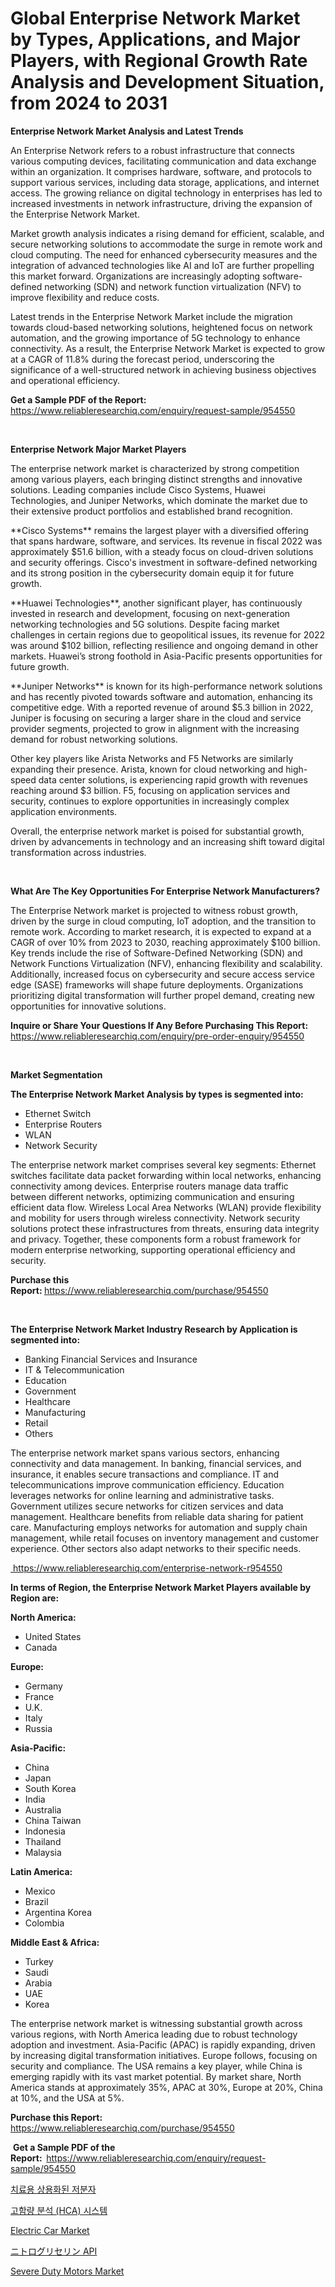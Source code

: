 <p><h1>Global Enterprise Network Market by Types, Applications, and Major Players, with Regional Growth Rate Analysis and Development Situation, from 2024 to 2031</h1></p><p><strong>Enterprise Network Market Analysis and Latest Trends</strong></p>
<p><p>An Enterprise Network refers to a robust infrastructure that connects various computing devices, facilitating communication and data exchange within an organization. It comprises hardware, software, and protocols to support various services, including data storage, applications, and internet access. The growing reliance on digital technology in enterprises has led to increased investments in network infrastructure, driving the expansion of the Enterprise Network Market.</p><p>Market growth analysis indicates a rising demand for efficient, scalable, and secure networking solutions to accommodate the surge in remote work and cloud computing. The need for enhanced cybersecurity measures and the integration of advanced technologies like AI and IoT are further propelling this market forward. Organizations are increasingly adopting software-defined networking (SDN) and network function virtualization (NFV) to improve flexibility and reduce costs.</p><p>Latest trends in the Enterprise Network Market include the migration towards cloud-based networking solutions, heightened focus on network automation, and the growing importance of 5G technology to enhance connectivity. As a result, the Enterprise Network Market is expected to grow at a CAGR of 11.8% during the forecast period, underscoring the significance of a well-structured network in achieving business objectives and operational efficiency.</p></p>
<p><strong>Get a Sample PDF of the Report:&nbsp;</strong> <a href="https://www.reliableresearchiq.com/enquiry/request-sample/954550">https://www.reliableresearchiq.com/enquiry/request-sample/954550</a></p>
<p>&nbsp;</p>
<p><strong>Enterprise Network Major Market Players</strong></p>
<p><p>The enterprise network market is characterized by strong competition among various players, each bringing distinct strengths and innovative solutions. Leading companies include Cisco Systems, Huawei Technologies, and Juniper Networks, which dominate the market due to their extensive product portfolios and established brand recognition.</p><p>**Cisco Systems** remains the largest player with a diversified offering that spans hardware, software, and services. Its revenue in fiscal 2022 was approximately $51.6 billion, with a steady focus on cloud-driven solutions and security offerings. Cisco's investment in software-defined networking and its strong position in the cybersecurity domain equip it for future growth.</p><p>**Huawei Technologies**, another significant player, has continuously invested in research and development, focusing on next-generation networking technologies and 5G solutions. Despite facing market challenges in certain regions due to geopolitical issues, its revenue for 2022 was around $102 billion, reflecting resilience and ongoing demand in other markets. Huawei’s strong foothold in Asia-Pacific presents opportunities for future growth.</p><p>**Juniper Networks** is known for its high-performance network solutions and has recently pivoted towards software and automation, enhancing its competitive edge. With a reported revenue of around $5.3 billion in 2022, Juniper is focusing on securing a larger share in the cloud and service provider segments, projected to grow in alignment with the increasing demand for robust networking solutions.</p><p>Other key players like Arista Networks and F5 Networks are similarly expanding their presence. Arista, known for cloud networking and high-speed data center solutions, is experiencing rapid growth with revenues reaching around $3 billion. F5, focusing on application services and security, continues to explore opportunities in increasingly complex application environments.</p><p>Overall, the enterprise network market is poised for substantial growth, driven by advancements in technology and an increasing shift toward digital transformation across industries.</p></p>
<p>&nbsp;</p>
<p><strong>What Are The Key Opportunities For Enterprise Network Manufacturers?</strong></p>
<p><p>The Enterprise Network market is projected to witness robust growth, driven by the surge in cloud computing, IoT adoption, and the transition to remote work. According to market research, it is expected to expand at a CAGR of over 10% from 2023 to 2030, reaching approximately $100 billion. Key trends include the rise of Software-Defined Networking (SDN) and Network Functions Virtualization (NFV), enhancing flexibility and scalability. Additionally, increased focus on cybersecurity and secure access service edge (SASE) frameworks will shape future deployments. Organizations prioritizing digital transformation will further propel demand, creating new opportunities for innovative solutions.</p></p>
<p><strong>Inquire or Share Your Questions If Any Before Purchasing This Report:</strong> <a href="https://www.reliableresearchiq.com/enquiry/pre-order-enquiry/954550">https://www.reliableresearchiq.com/enquiry/pre-order-enquiry/954550</a></p>
<p>&nbsp;</p>
<p><strong>Market Segmentation</strong></p>
<p><strong>The Enterprise Network Market Analysis by types is segmented into:</strong></p>
<p><ul><li>Ethernet Switch</li><li>Enterprise Routers</li><li>WLAN</li><li>Network Security</li></ul></p>
<p><p>The enterprise network market comprises several key segments: Ethernet switches facilitate data packet forwarding within local networks, enhancing connectivity among devices. Enterprise routers manage data traffic between different networks, optimizing communication and ensuring efficient data flow. Wireless Local Area Networks (WLAN) provide flexibility and mobility for users through wireless connectivity. Network security solutions protect these infrastructures from threats, ensuring data integrity and privacy. Together, these components form a robust framework for modern enterprise networking, supporting operational efficiency and security.</p></p>
<p><strong>Purchase this Report:&nbsp;</strong><a href="https://www.reliableresearchiq.com/purchase/954550">https://www.reliableresearchiq.com/purchase/954550</a></p>
<p>&nbsp;</p>
<p><strong>The Enterprise Network Market Industry Research by Application is segmented into:</strong></p>
<p><ul><li>Banking Financial Services and Insurance</li><li>IT & Telecommunication</li><li>Education</li><li>Government</li><li>Healthcare</li><li>Manufacturing</li><li>Retail</li><li>Others</li></ul></p>
<p><p>The enterprise network market spans various sectors, enhancing connectivity and data management. In banking, financial services, and insurance, it enables secure transactions and compliance. IT and telecommunications improve communication efficiency. Education leverages networks for online learning and administrative tasks. Government utilizes secure networks for citizen services and data management. Healthcare benefits from reliable data sharing for patient care. Manufacturing employs networks for automation and supply chain management, while retail focuses on inventory management and customer experience. Other sectors also adapt networks to their specific needs.</p></p>
<p><a href="https://www.reliableresearchiq.com/enterprise-network-r954550">&nbsp;https://www.reliableresearchiq.com/enterprise-network-r954550</a></p>
<p><strong>In terms of Region, the Enterprise Network Market Players available by Region are:</strong></p>
<p>
    <p> <strong> North America: </strong>
        <ul>
            <li>United States</li>
            <li>Canada</li>
        </ul>
        </p> 
    <p> <strong> Europe: </strong>
        <ul>
            <li>Germany</li>
            <li>France</li>
            <li>U.K.</li>
            <li>Italy</li>
            <li>Russia</li>
        </ul>
        </p> 
    <p> <strong> Asia-Pacific: </strong>
        <ul>
            <li>China</li>
            <li>Japan</li>
            <li>South Korea</li>
            <li>India</li>
            <li>Australia</li>
            <li>China Taiwan</li>
            <li>Indonesia</li>
            <li>Thailand</li>
            <li>Malaysia</li>
        </ul>
        </p> 
    <p> <strong> Latin America: </strong>
        <ul>
            <li>Mexico</li>
            <li>Brazil</li>
            <li>Argentina Korea</li>
            <li>Colombia</li>
        </ul>
        </p> 
    <p> <strong> Middle East & Africa: </strong>
        <ul>
            <li>Turkey</li>
            <li>Saudi</li>
            <li>Arabia</li>
            <li>UAE</li>
            <li>Korea</li>
        </ul>
    </p>
    </p>
<p><p>The enterprise network market is witnessing substantial growth across various regions, with North America leading due to robust technology adoption and investment. Asia-Pacific (APAC) is rapidly expanding, driven by increasing digital transformation initiatives. Europe follows, focusing on security and compliance. The USA remains a key player, while China is emerging rapidly with its vast market potential. By market share, North America stands at approximately 35%, APAC at 30%, Europe at 20%, China at 10%, and the USA at 5%.</p></p>
<p><strong>Purchase this Report: </strong><a href="https://www.reliableresearchiq.com/purchase/954550">https://www.reliableresearchiq.com/purchase/954550</a></p>
<p>&nbsp;<strong>Get a Sample PDF of the Report:&nbsp;&nbsp;</strong><a href="https://www.reliableresearchiq.com/enquiry/request-sample/954550">https://www.reliableresearchiq.com/enquiry/request-sample/954550</a></p>
<p><strong></strong></p>
<p><p><a href="https://medium.com/@robertojones8678/commercialized-small-molecule-for-therapy-market-%EC%9D%98-%EA%B8%80%EB%A1%9C%EB%B2%8C-%EC%8B%9C%EC%9E%A5-%EA%B0%9C%EC%9A%94%EB%8A%94-%EC%A0%84-%EC%84%B8%EA%B3%84-%EB%B0%8F-%EC%A3%BC%EC%9A%94-%EC%8B%9C%EC%9E%A5%EC%9D%98-%EC%82%B0%EC%97%85%EC%97%90-%EC%98%81%ED%96%A5%EC%9D%84-%EB%AF%B8%EC%B9%98%EB%8A%94-%EC%A3%BC%EC%9A%94-%ED%8A%B8%EB%A0%8C%EB%93%9C%EC%97%90-35ce511c276a">치료용 상용화된 저분자</a></p><p><a href="https://medium.com/@sheldondtickinson9867/high-content-analysis-hca-system-market-%EC%9D%98-%EA%B8%80%EB%A1%9C%EB%B2%8C-%EC%8B%9C%EC%9E%A5-%EA%B0%9C%EC%9A%94%EB%8A%94-%EC%A0%84-%EC%84%B8%EA%B3%84-%EB%B0%8F-%EC%A3%BC%EC%9A%94-%EC%8B%9C%EC%9E%A5%EC%9D%98-%EC%82%B0%EC%97%85%EC%97%90-%EC%98%81%ED%96%A5%EC%9D%84-%EB%AF%B8%EC%B9%98%EB%8A%94-%EC%A3%BC%EC%9A%94-%ED%8A%B8%EB%A0%8C%EB%93%9C%EC%97%90-%EB%8C%80%ED%95%9C-%EB%8F%85%ED%8A%B9%ED%95%9C-4ec0a9304f24">고함량 분석 (HCA) 시스템</a></p><p><a href="https://www.linkedin.com/pulse/global-electric-car-market-size-expected-experience-dtdhe?trackingId=5kqBSjzeR6ynmikHEIC6wg%3D%3D">Electric Car Market</a></p><p><a href="https://medium.com/@gla8aaroyals/nitroglycerin-api-market-%E3%81%AE%E3%82%B0%E3%83%AD%E3%83%BC%E3%83%90%E3%83%AB%E5%B8%82%E5%A0%B4%E6%A6%82%E8%A6%81%E3%81%AF-%E4%B8%96%E7%95%8C%E3%81%8A%E3%82%88%E3%81%B3%E4%B8%BB%E8%A6%81%E5%B8%82%E5%A0%B4%E3%81%AB%E3%81%8A%E3%81%91%E3%82%8B%E6%A5%AD%E7%95%8C%E3%81%AB%E5%BD%B1%E9%9F%BF%E3%82%92%E4%B8%8E%E3%81%88%E3%82%8B%E4%B8%BB%E8%A6%81%E3%81%AA%E3%83%88%E3%83%AC%E3%83%B3%E3%83%89%E3%81%AB%E3%81%A4%E3%81%84%E3%81%A6-%E7%8B%AC%E8%87%AA%E3%81%AE%E8%A6%96%E7%82%B9%E3%82%92%E6%8F%90%E4%BE%9B%E3%81%97%E3%81%BE%E3%81%99-33e82e5b1592">ニトログリセリン API</a></p><p><a href="https://medium.com/@edward.butler98876/the-severe-duty-motors-market-has-grown-significantly-as-a-result-of-several-important-causes-2559e176b829">Severe Duty Motors Market</a></p></p>